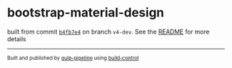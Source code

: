 # bootstrap-material-design

 built from commit [`b4fb7e4`](../../commit/b4fb7e4056c4e6ae2d6f1c60b4e4be8664cb0638) on branch `v4-dev`. See the [README](../..) for more details

---
<sup>Built and published by [gulp-pipeline](https://github.com/alienfast/gulp-pipeline) using [build-control](https://github.com/alienfast/build-control)</sup>
